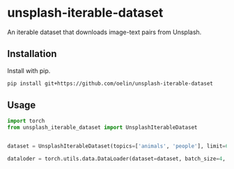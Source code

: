 # unsplash-iterable-dataset

An iterable dataset that downloads image-text pairs from Unsplash.

## Installation

Install with pip.

```sh
pip install git+https://github.com/oelin/unsplash-iterable-dataset
```

## Usage

```python
import torch
from unsplash_iterable_dataset import UnsplashIterableDataset


dataset = UnsplashIterableDataset(topics=['animals', 'people'], limit=6_000_000)

dataloder = torch.utils.data.DataLoader(dataset=dataset, batch_size=4, shuffle=False)
```
